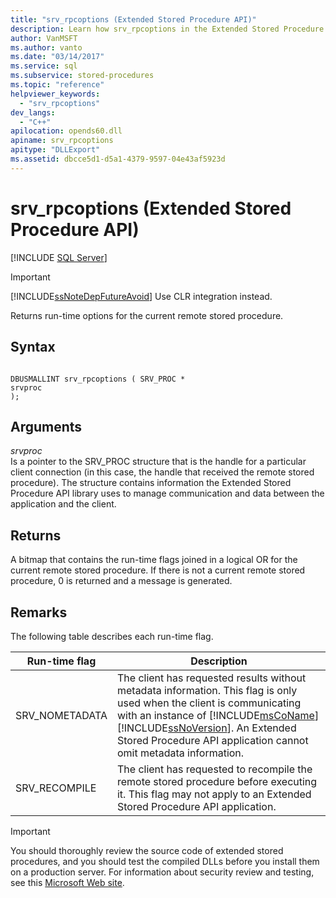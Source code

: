 ```yaml
---
title: "srv_rpcoptions (Extended Stored Procedure API)"
description: Learn how srv_rpcoptions in the Extended Stored Procedure API returns run-time options for the current remote stored procedure.
author: VanMSFT
ms.author: vanto
ms.date: "03/14/2017"
ms.service: sql
ms.subservice: stored-procedures
ms.topic: "reference"
helpviewer_keywords:
  - "srv_rpcoptions"
dev_langs:
  - "C++"
apilocation: opends60.dll
apiname: srv_rpcoptions
apitype: "DLLExport"
ms.assetid: dbcce5d1-d5a1-4379-9597-04e43af5923d
---
```

# srv_rpcoptions (Extended Stored Procedure API)
 [!INCLUDE [SQL Server](../../includes/applies-to-version/sqlserver.md)]
    
> [!IMPORTANT]  
>  [!INCLUDE[ssNoteDepFutureAvoid](../../includes/ssnotedepfutureavoid-md.md)] Use CLR integration instead.  
  
 Returns run-time options for the current remote stored procedure.  
  
## Syntax  
  
```  
  
DBUSMALLINT srv_rpcoptions ( SRV_PROC *  
srvproc   
);  
```  
  
## Arguments  
 *srvproc*  
 Is a pointer to the SRV_PROC structure that is the handle for a particular client connection (in this case, the handle that received the remote stored procedure). The structure contains information the Extended Stored Procedure API library uses to manage communication and data between the application and the client.  
  
## Returns  
 A bitmap that contains the run-time flags joined in a logical OR for the current remote stored procedure. If there is not a current remote stored procedure, 0 is returned and a message is generated.  
  
## Remarks  
 The following table describes each run-time flag.  
  
|Run-time flag|Description|  
|--------------------|-----------------|  
|SRV_NOMETADATA|The client has requested results without metadata information. This flag is only used when the client is communicating with an instance of [!INCLUDE[msCoName](../../includes/msconame-md.md)] [!INCLUDE[ssNoVersion](../../includes/ssnoversion-md.md)]. An Extended Stored Procedure API application cannot omit metadata information.|  
|SRV_RECOMPILE|The client has requested to recompile the remote stored procedure before executing it. This flag may not apply to an Extended Stored Procedure API application.|  
  
> [!IMPORTANT]  
>  You should thoroughly review the source code of extended stored procedures, and you should test the compiled DLLs before you install them on a production server. For information about security review and testing, see this [Microsoft Web site](https://go.microsoft.com/fwlink/?LinkID=54761&amp;clcid=0x409https://msdn.microsoft.com/security/).  
  
  
